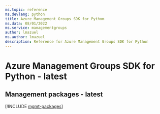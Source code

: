 ```yaml
---
ms.topic: reference
ms.devlang: python
title: Azure Management Groups SDK for Python
ms.data: 08/01/2022
ms.service: managementgroups
author: lmazuel
ms.author: lmazuel
description: Reference for Azure Management Groups SDK for Python
---
```

# Azure Management Groups SDK for Python - latest

## Management packages - latest
[!INCLUDE [mgmt-packages](management-groups-mgmt-index.md)]
